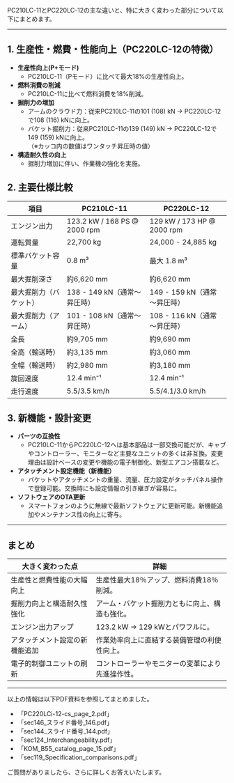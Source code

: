 PC210LC-11とPC220LC-12の主な違いと、特に大きく変わった部分について以下にまとめます。

---

## 1. 生産性・燃費・性能向上（PC220LC-12の特徴）
- **生産性向上(P+モード)**  
  - PC210LC-11（Pモード）に比べて最大18%の生産性向上。  
- **燃料消費の削減**  
  - PC210LC-11に比べて燃料消費を18%削減。  
- **掘削力の増加**  
  - アームのクラウド力：従来PC210LC-11の101 (108) kN → PC220LC-12で108 (116) kNに向上。  
  - バケット掘削力：従来PC210LC-11の139 (149) kN → PC220LC-12で149 (159) kNに向上。  
  （※カッコ内の数値はワンタッチ昇圧時の値）  
- **構造耐久性の向上**  
  - 掘削力増加に伴い、作業機の強化を実施。  

## 2. 主要仕様比較

| 項目                   | PC210LC-11                             | PC220LC-12                           |
|------------------------|--------------------------------------|------------------------------------|
| エンジン出力           | 123.2 kW / 168 PS @ 2000 rpm         | 129 kW / 173 HP @ 2000 rpm         |
| 運転質量               | 22,700 kg                            | 24,000 - 24,885 kg                 |
| 標準バケット容量       | 0.8 m³                               | 最大 1.8 m³                        |
| 最大掘削深さ           | 約6,620 mm                          | 約6,620 mm                         |
| 最大掘削力（バケット） | 138 - 149 kN（通常～昇圧時）         | 149 - 159 kN（通常～昇圧時）       |
| 最大掘削力（アーム）   | 101 - 108 kN（通常～昇圧時）         | 108 - 116 kN（通常～昇圧時）       |
| 全長                   | 約9,705 mm                          | 約9,690 mm                        |
| 全高（輸送時）         | 約3,135 mm                         | 約3,060 mm                        |
| 全幅（輸送時）         | 約2,980 mm                         | 約3,180 mm                        |
| 旋回速度               | 12.4 min⁻¹                         | 12.4 min⁻¹                       |
| 走行速度               | 5.5/3.5 km/h                       | 5.5/4.1/3.0 km/h                  |

## 3. 新機能・設計変更

- **パーツの互換性**
  - PC210LC-11からPC220LC-12へは基本部品は一部交換可能だが、キャブやコントローラー、モニターなど主要なユニットの多くは非互換。変更理由は設計ベースの変更や機能の電子制御化、新型エアコン搭載など。  
- **アタッチメント設定機能（新機能）**
  - バケットやアタッチメントの重量、流量、圧力設定がタッチパネル操作で登録可能。交換時にも設定情報の引き継ぎが容易に。  
- **ソフトウェアのOTA更新**
  - スマートフォンのように無線で最新ソフトウェアに更新可能。新機能追加やメンテナンス性の向上に寄与。

---

## まとめ

| 大きく変わった点                   | 詳細                                           |
|-----------------------------------|------------------------------------------------|
| 生産性と燃費性能の大幅向上         | 生産性最大18％アップ、燃料消費18％削減。       |
| 掘削力向上と構造耐久性強化         | アーム・バケット掘削力ともに向上、構造も強化。 |
| エンジン出力アップ                 | 123.2 kW → 129 kWとパワフルに。                |
| アタッチメント設定の新機能追加      | 作業効率向上に直結する装備管理の利便性向上。    |
| 電子的制御ユニットの刷新           | コントローラーやモニターの変革により先進操作性。 |

---

以上の情報は以下PDF資料を参照してまとめました。

- 「PC220LCi-12-cs_page_2.pdf」  
- 「sec146_スライド番号_146.pdf」  
- 「sec144_スライド番号_144.pdf」  
- 「sec124_Interchangeability.pdf」  
- 「KOM_B55_catalog_page_15.pdf」  
- 「sec119_Specification_comparisons.pdf」  

ご質問がありましたら、さらに詳しくお答えいたします。